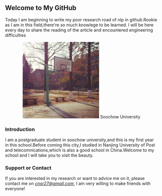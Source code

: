## Welcome to My GitHub

Today I am beginning to write my poor research road of nlp in github.Rookie as I am in this field,there're so much knowlege to be learned. 
I will be here every day to share the reading of the article and encountered engineering difficulties

<center>
<img src="./timg.png" width="50%" height="50%" />
Soochow University
</center>

### Introduction
  I am a postgraduate student in soochow university,and this is my first year in this school.Before coming this city,I studied in Nanjing University of Post and telecomnications,which is also a good school in China.Welcome to  my school and I will take you to visit the beauty.


### Support or Contact

If you are interested in my research or want to advice me on it, please contact me on *cnsr27@gmail.com*, I am very willing to make friends with everyone!

